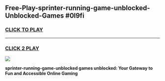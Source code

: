 
## Free-Play-sprinter-running-game-unblocked-Unblocked-Games #0l9fi
<h3>
<a href="https://news.freeplayer.one?title=sprinter-running-game-unblocked&ref=8M">CLICK TO PLAY</a></h3>
<hr>

<h3>
<a href="https://news.freeplayer.one?title=sprinter-running-game-unblocked&ref=8M">CLICK 2 PLAY</a>
  
</h3>

<a href="https://news.freeplayer.one?title=sprinter-running-game-unblocked&ref=8M"><img src="https://clearcache.store/games.png"></a>


**sprinter-running-game-unblocked games unblocked: Your Gateway to Fun and Accessible Online Gaming**
